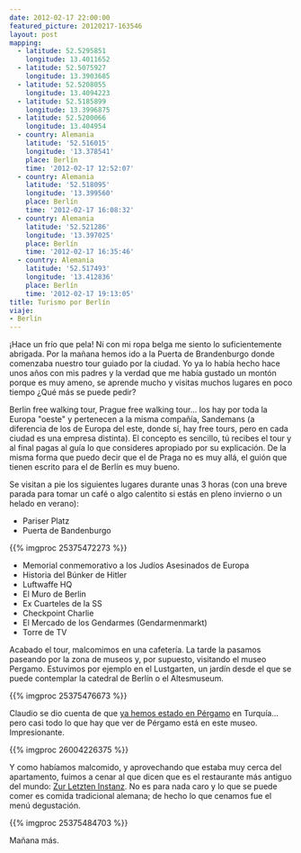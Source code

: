 ```yaml
---
date: 2012-02-17 22:00:00
featured_picture: 20120217-163546
layout: post
mapping:
  - latitude: 52.5295851
    longitude: 13.4011652
  - latitude: 52.5075927
    longitude: 13.3903685
  - latitude: 52.5208055
    longitude: 13.4094223
  - latitude: 52.5185899
    longitude: 13.3996875
  - latitude: 52.5200066
    longitude: 13.404954
  - country: Alemania
    latitude: '52.516015'
    longitude: '13.378541'
    place: Berlín
    time: '2012-02-17 12:52:07'
  - country: Alemania
    latitude: '52.518095'
    longitude: '13.399560'
    place: Berlín
    time: '2012-02-17 16:08:32'
  - country: Alemania
    latitude: '52.521286'
    longitude: '13.397025'
    place: Berlín
    time: '2012-02-17 16:35:46'
  - country: Alemania
    latitude: '52.517493'
    longitude: '13.412836'
    place: Berlín
    time: '2012-02-17 19:13:05'
title: Turismo por Berlín
viaje:
- Berlín
---
```


¡Hace un frío que pela! Ni con mi ropa belga me siento lo suficientemente abrigada. Por la mañana hemos ido a la Puerta de Brandenburgo donde comenzaba nuestro tour guiado por la ciudad. Yo ya lo había hecho hace unos años con mis padres y la verdad que me había gustado un montón porque es muy ameno, se aprende mucho y visitas muchos lugares en poco tiempo ¿Qué más se puede pedir?

Berlin free walking tour, Prague free walking tour... los hay por toda la Europa "oeste" y pertenecen a la misma compañía, Sandemans (a diferencia de los de Europa del este, donde sí, hay free tours, pero en cada ciudad es una empresa distinta). El concepto es sencillo, tú recibes el tour y al final pagas al guía lo que consideres apropiado por su explicación. De la misma forma que puedo decir que el de Praga no es muy allá, el guión que tienen escrito para el de Berlín es muy bueno.

Se visitan a pie los siguientes lugares durante unas 3 horas (con una breve parada para tomar un café o algo calentito si estás en pleno invierno o un helado en verano):

- Pariser Platz
- Puerta de Bandenburgo

{{% imgproc 25375472273 %}}

- Memorial conmemorativo a los Judíos Asesinados de Europa
- Historia del Búnker de Hitler
- Luftwaffe HQ
- El Muro de Berlin
- Ex Cuarteles de la SS
- Checkpoint Charlie
- El Mercado de los Gendarmes (Gendarmenmarkt)
- Torre de TV

Acabado el tour, malcomimos en una cafetería. La tarde la pasamos paseando por la zona de museos y, por supuesto, visitando el museo Pergamo. Estuvimos por ejemplo en el Lustgarten, un jardín desde el que se puede contemplar la catedral de Berlín o el Altesmuseum.

{{% imgproc 25375476673 %}}

Claudio se dio cuenta de que <a title="Pérgamo" href="../../2009/08/29/pergamo/">ya hemos estado en Pérgamo</a> en Turquía... pero casi todo lo que hay que ver de Pérgamo está en este museo. Impresionante.

{{% imgproc 26004226375 %}}

Y como habíamos malcomido, y aprovechando que estaba muy cerca del apartamento, fuimos a cenar al que dicen que es el restaurante más antiguo del mundo: <a title="Zur Letzten Instanz" href="https://www.tripadvisor.com/Restaurant_Review-g187323-d958928-Reviews-Zur_Letzten_Instanz_seit_1621-Berlin.html">Zur Letzten Instanz</a>. No es para nada caro y lo que se puede comer es comida tradicional alemana; de hecho lo que cenamos fue el menú degustación.

{{% imgproc 25375484703 %}}

Mañana más.